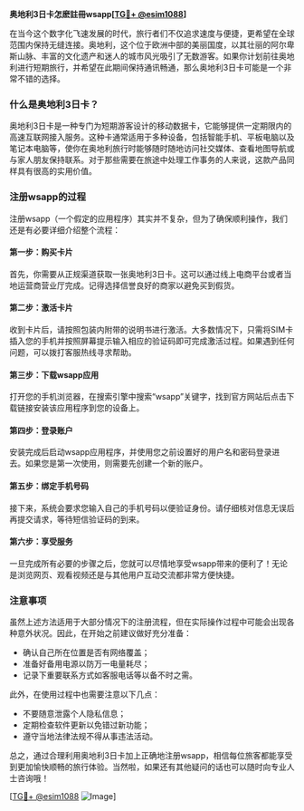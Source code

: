 **奥地利3日卡怎麽註冊wsapp[[TG💪+ @esim1088](https://t.me/s/esim1088)]**

在当今这个数字化飞速发展的时代，旅行者们不仅追求速度与便捷，更希望在全球范围内保持无缝连接。奥地利，这个位于欧洲中部的美丽国度，以其壮丽的阿尔卑斯山脉、丰富的文化遗产和迷人的城市风光吸引了无数游客。如果你计划前往奥地利进行短期旅行，并希望在此期间保持通讯畅通，那么奥地利3日卡可能是一个非常不错的选择。

### 什么是奥地利3日卡？

奥地利3日卡是一种专门为短期游客设计的移动数据卡，它能够提供一定期限内的高速互联网接入服务。这种卡通常适用于多种设备，包括智能手机、平板电脑以及笔记本电脑等，使你在奥地利旅行时能够随时随地访问社交媒体、查看地图导航或与家人朋友保持联系。对于那些需要在旅途中处理工作事务的人来说，这款产品同样具有很高的实用价值。

### 注册wsapp的过程

注册wsapp（一个假定的应用程序）其实并不复杂，但为了确保顺利操作，我们还是有必要详细介绍整个流程：

#### 第一步：购买卡片
首先，你需要从正规渠道获取一张奥地利3日卡。这可以通过线上电商平台或者当地运营商营业厅完成。记得选择信誉良好的商家以避免买到假货。

#### 第二步：激活卡片
收到卡片后，请按照包装内附带的说明书进行激活。大多数情况下，只需将SIM卡插入您的手机并按照屏幕提示输入相应的验证码即可完成激活过程。如果遇到任何问题，可以拨打客服热线寻求帮助。

#### 第三步：下载wsapp应用
打开您的手机浏览器，在搜索引擎中搜索“wsapp”关键字，找到官方网站后点击下载链接安装该应用程序到您的设备上。

#### 第四步：登录账户
安装完成后启动wsapp应用程序，并使用您之前设置好的用户名和密码登录进去。如果您是第一次使用，则需要先创建一个新的账户。

#### 第五步：绑定手机号码
接下来，系统会要求您输入自己的手机号码以便验证身份。请仔细核对信息无误后再提交请求，等待短信验证码的到来。

#### 第六步：享受服务
一旦完成所有必要的步骤之后，您就可以尽情地享受wsapp带来的便利了！无论是浏览网页、观看视频还是与其他用户互动交流都非常方便快捷。

### 注意事项
虽然上述方法适用于大部分情况下的注册流程，但在实际操作过程中可能会出现各种意外状况。因此，在开始之前建议做好充分准备：
- 确认自己所在位置是否有网络覆盖；
- 准备好备用电源以防万一电量耗尽；
- 记录下重要联系方式如客服电话等以备不时之需。

此外，在使用过程中也需要注意以下几点：
- 不要随意泄露个人隐私信息；
- 定期检查软件更新以免错过新功能；
- 遵守当地法律法规不得从事违法活动。

总之，通过合理利用奥地利3日卡加上正确地注册wsapp，相信每位旅客都能享受到更加愉快顺畅的旅行体验。当然啦，如果还有其他疑问的话也可以随时向专业人士咨询哦！

[[TG💪+ @esim1088](https://t.me/s/esim1088) ![Image](https://i.postimg.cc/4NQfJmqS/Snipaste-2025-05-13-00-14-12.png)]